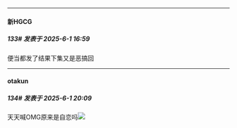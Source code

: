 ﻿
*****

####  新HGCG  
##### 133#       发表于 2025-6-1 16:59

便当都发了结果下集又是恶搞回


*****

####  otakun  
##### 134#       发表于 2025-6-1 20:09

天天喊OMG原来是自恋吗<img src="https://static.stage1st.com/image/smiley/face2017/067.png" referrerpolicy="no-referrer">

